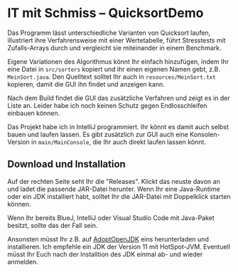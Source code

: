 # IT mit Schmiss – QuicksortDemo

Das Programm lässt unterschiedliche Varianten von Quicksort laufen, 
illustriert ihre Verfahrensweise mit einer Wertetabelle, führt 
Stresstests mit Zufalls-Arrays durch und vergleicht sie 
miteinander in einem Benchmark. 

Eigene Variationen des Algorithmus könnt Ihr einfach hinzufügen, 
indem Ihr eine Datei in `src/sorters` kopiert und ihr einen eigenen
Namen gebt, z.B. `MeinSort.java`. Den Quelltext solltet Ihr auch in 
`resources/MeinSort.txt` kopieren, damit die GUI ihn findet und anzeigen kann. 

Nach dem Build findet die GUI das zusätzliche Verfahren und zeigt es in der Liste an. 
Leider habe ich noch keinen Schutz gegen Endlosschleifen einbauen können.

Das Projekt habe ich in IntelliJ programmiert. Ihr könnt es damit auch selbst bauen 
und laufen lassen. Es gibt zusätzlich zur GUI auch eine Konsolen-Version in 
`main/MainConsole`, die Ihr auch direkt laufen lassen könnt.

## Download und Installation

Auf der rechten Seite seht Ihr die "Releases". Klickt das neuste davon an und ladet
die passende JAR-Datei herunter. Wenn Ihr eine Java-Runtime oder ein JDK installiert 
habt, solltet Ihr die JAR-Datei mit Doppelklick starten können.

Wenn Ihr bereits BlueJ, IntelliJ oder Visual Studio Code mit Java-Paket besitzt, 
sollte das der Fall sein.

Ansonsten müsst Ihr z.B. auf [AdoptOpenJDK](https://adoptopenjdk.net/) eins 
herunterladen und installieren. Ich empfehle ein JDK der Version 11 mit HotSpot-JVM. 
Eventuell müsst Ihr Euch nach der Installtion des JDK einmal ab- und wieder anmelden.
